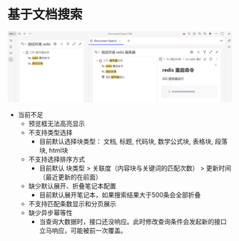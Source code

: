 # 基于文档搜索
![Alt text](preview.png)

* 当前不足
  * 预览框无法高亮显示
  * 不支持类型选择
    * 目前默认选择块类型： 文档, 标题, 代码块, 数学公式块, 表格块, 段落块, html块
  * 不支持选择排序方式
    * 目前默认 块类型 > 关联度（内容块与关键词的匹配次数） > 更新时间（最近更新的在前面）
  * 缺少默认展开、折叠笔记本配置
    * 目前默认展开笔记本，如果搜索结果大于500条会全部折叠
  * 不支持匹配条数显示和分页展示
  * 缺少异步幂等性
    * 当查询大数据时，接口还没响应。此时修改查询条件会发起新的接口立马响应，可能被前一次覆盖。
    